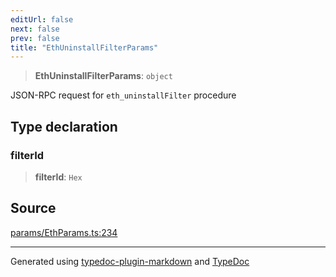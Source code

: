 ```yaml
---
editUrl: false
next: false
prev: false
title: "EthUninstallFilterParams"
---
```


> **EthUninstallFilterParams**: `object`

JSON-RPC request for `eth_uninstallFilter` procedure

## Type declaration

### filterId

> **filterId**: `Hex`

## Source

[params/EthParams.ts:234](https://github.com/evmts/tevm-monorepo/blob/main/vm/api/src/params/EthParams.ts#L234)

***
Generated using [typedoc-plugin-markdown](https://www.npmjs.com/package/typedoc-plugin-markdown) and [TypeDoc](https://typedoc.org/)
